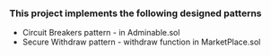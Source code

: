 ### This project implements the following designed patterns

* Circuit Breakers pattern - in Adminable.sol
* Secure Withdraw pattern - withdraw function in MarketPlace.sol
